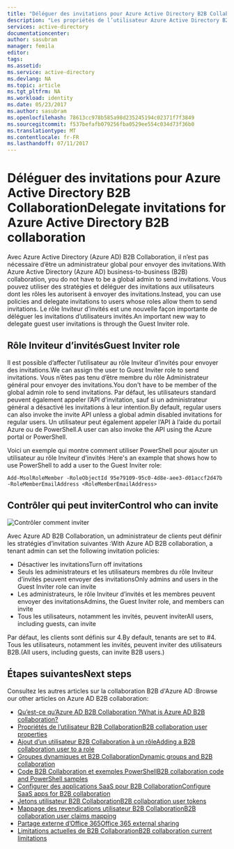 ```yaml
---
title: "Déléguer des invitations pour Azure Active Directory B2B Collaboration | Microsoft Docs"
description: "Les propriétés de l’utilisateur Azure Active Directory B2B Collaboration sont configurables"
services: active-directory
documentationcenter: 
author: sasubram
manager: femila
editor: 
tags: 
ms.assetid: 
ms.service: active-directory
ms.devlang: NA
ms.topic: article
ms.tgt_pltfrm: NA
ms.workload: identity
ms.date: 05/23/2017
ms.author: sasubram
ms.openlocfilehash: 78613cc978b585a98d235245194c02371f7f3849
ms.sourcegitcommit: f537befafb079256fba0529ee554c034d73f36b0
ms.translationtype: MT
ms.contentlocale: fr-FR
ms.lasthandoff: 07/11/2017
---
```

# <a name="delegate-invitations-for-azure-active-directory-b2b-collaboration"></a><span data-ttu-id="7c1cf-103">Déléguer des invitations pour Azure Active Directory B2B Collaboration</span><span class="sxs-lookup"><span data-stu-id="7c1cf-103">Delegate invitations for Azure Active Directory B2B collaboration</span></span>

<span data-ttu-id="7c1cf-104">Avec Azure Active Directory (Azure AD) B2B Collaboration, il n’est pas nécessaire d’être un administrateur global pour envoyer des invitations.</span><span class="sxs-lookup"><span data-stu-id="7c1cf-104">With Azure Active Directory (Azure AD) business-to-business (B2B) collaboration, you do not have to be a global admin to send invitations.</span></span> <span data-ttu-id="7c1cf-105">Vous pouvez utiliser des stratégies et déléguer des invitations aux utilisateurs dont les rôles les autorisent à envoyer des invitations.</span><span class="sxs-lookup"><span data-stu-id="7c1cf-105">Instead, you can use policies and delegate invitations to users whose roles allow them to send invitations.</span></span> <span data-ttu-id="7c1cf-106">Le rôle Inviteur d’invités est une nouvelle façon importante de déléguer les invitations d’utilisateurs invités.</span><span class="sxs-lookup"><span data-stu-id="7c1cf-106">An important new way to delegate guest user invitations is through the Guest Inviter role.</span></span>

## <a name="guest-inviter-role"></a><span data-ttu-id="7c1cf-107">Rôle Inviteur d’invités</span><span class="sxs-lookup"><span data-stu-id="7c1cf-107">Guest Inviter role</span></span>
<span data-ttu-id="7c1cf-108">Il est possible d’affecter l’utilisateur au rôle Inviteur d’invités pour envoyer des invitations.</span><span class="sxs-lookup"><span data-stu-id="7c1cf-108">We can assign the user to Guest Inviter role to send invitations.</span></span> <span data-ttu-id="7c1cf-109">Vous n’êtes pas tenu d’être membre du rôle Administrateur général pour envoyer des invitations.</span><span class="sxs-lookup"><span data-stu-id="7c1cf-109">You don't have to be member of the global admin role to send invitations.</span></span> <span data-ttu-id="7c1cf-110">Par défaut, les utilisateurs standard peuvent également appeler l’API d’invitation, sauf si un administrateur général a désactivé les invitations à leur intention.</span><span class="sxs-lookup"><span data-stu-id="7c1cf-110">By default, regular users can also invoke the invite API unless a global admin disabled invitations for regular users.</span></span> <span data-ttu-id="7c1cf-111">Un utilisateur peut également appeler l’API à l’aide du portail Azure ou de PowerShell.</span><span class="sxs-lookup"><span data-stu-id="7c1cf-111">A user can also invoke the API using the Azure portal or PowerShell.</span></span>

<span data-ttu-id="7c1cf-112">Voici un exemple qui montre comment utiliser PowerShell pour ajouter un utilisateur au rôle Inviteur d’invités :</span><span class="sxs-lookup"><span data-stu-id="7c1cf-112">Here's an example that shows how to use PowerShell to add a user to the Guest Inviter role:</span></span>

```
Add-MsolRoleMember -RoleObjectId 95e79109-95c0-4d8e-aee3-d01accf2d47b -RoleMemberEmailAddress <RoleMemberEmailAddress>
```

## <a name="control-who-can-invite"></a><span data-ttu-id="7c1cf-113">Contrôler qui peut inviter</span><span class="sxs-lookup"><span data-stu-id="7c1cf-113">Control who can invite</span></span>

![Contrôler comment inviter](media/active-directory-b2b-delegate-invitations/control-who-to-invite.png)

<span data-ttu-id="7c1cf-115">Avec Azure AD B2B Collaboration, un administrateur de clients peut définir les stratégies d’invitation suivantes :</span><span class="sxs-lookup"><span data-stu-id="7c1cf-115">With Azure AD B2B collaboration, a tenant admin can set the following invitation policies:</span></span>

- <span data-ttu-id="7c1cf-116">Désactiver les invitations</span><span class="sxs-lookup"><span data-stu-id="7c1cf-116">Turn off invitations</span></span>
- <span data-ttu-id="7c1cf-117">Seuls les administrateurs et les utilisateurs membres du rôle Inviteur d’invités peuvent envoyer des invitations</span><span class="sxs-lookup"><span data-stu-id="7c1cf-117">Only admins and users in the Guest Inviter role can invite</span></span>
- <span data-ttu-id="7c1cf-118">Les administrateurs, le rôle Inviteur d’invités et les membres peuvent envoyer des invitations</span><span class="sxs-lookup"><span data-stu-id="7c1cf-118">Admins, the Guest Inviter role, and members can invite</span></span>
- <span data-ttu-id="7c1cf-119">Tous les utilisateurs, notamment les invités, peuvent inviter</span><span class="sxs-lookup"><span data-stu-id="7c1cf-119">All users, including guests, can invite</span></span>

<span data-ttu-id="7c1cf-120">Par défaut, les clients sont définis sur 4.</span><span class="sxs-lookup"><span data-stu-id="7c1cf-120">By default, tenants are set to #4.</span></span> <span data-ttu-id="7c1cf-121">Tous les utilisateurs, notamment les invités, peuvent inviter des utilisateurs B2B.</span><span class="sxs-lookup"><span data-stu-id="7c1cf-121">(All users, including guests, can invite B2B users.)</span></span>

## <a name="next-steps"></a><span data-ttu-id="7c1cf-122">Étapes suivantes</span><span class="sxs-lookup"><span data-stu-id="7c1cf-122">Next steps</span></span>

<span data-ttu-id="7c1cf-123">Consultez les autres articles sur la collaboration B2B d'Azure AD :</span><span class="sxs-lookup"><span data-stu-id="7c1cf-123">Browse our other articles on Azure AD B2B collaboration:</span></span>

* [<span data-ttu-id="7c1cf-124">Qu’est-ce qu’Azure AD B2B Collaboration ?</span><span class="sxs-lookup"><span data-stu-id="7c1cf-124">What is Azure AD B2B collaboration?</span></span>](active-directory-b2b-what-is-azure-ad-b2b.md)
* [<span data-ttu-id="7c1cf-125">Propriétés de l’utilisateur B2B Collaboration</span><span class="sxs-lookup"><span data-stu-id="7c1cf-125">B2B collaboration user properties</span></span>](active-directory-b2b-user-properties.md)
* [<span data-ttu-id="7c1cf-126">Ajout d’un utilisateur B2B Collaboration à un rôle</span><span class="sxs-lookup"><span data-stu-id="7c1cf-126">Adding a B2B collaboration user to a role</span></span>](active-directory-b2b-add-guest-to-role.md)
* [<span data-ttu-id="7c1cf-127">Groupes dynamiques et B2B Collaboration</span><span class="sxs-lookup"><span data-stu-id="7c1cf-127">Dynamic groups and B2B collaboration</span></span>](active-directory-b2b-dynamic-groups.md)
* [<span data-ttu-id="7c1cf-128">Code B2B Collaboration et exemples PowerShell</span><span class="sxs-lookup"><span data-stu-id="7c1cf-128">B2B collaboration code and PowerShell samples</span></span>](active-directory-b2b-code-samples.md)
* [<span data-ttu-id="7c1cf-129">Configurer des applications SaaS pour B2B Collaboration</span><span class="sxs-lookup"><span data-stu-id="7c1cf-129">Configure SaaS apps for B2B collaboration</span></span>](active-directory-b2b-configure-saas-apps.md)
* [<span data-ttu-id="7c1cf-130">Jetons utilisateur B2B Collaboration</span><span class="sxs-lookup"><span data-stu-id="7c1cf-130">B2B collaboration user tokens</span></span>](active-directory-b2b-user-token.md)
* [<span data-ttu-id="7c1cf-131">Mappage des revendications utilisateur B2B Collaboration</span><span class="sxs-lookup"><span data-stu-id="7c1cf-131">B2B collaboration user claims mapping</span></span>](active-directory-b2b-claims-mapping.md)
* [<span data-ttu-id="7c1cf-132">Partage externe d’Office 365</span><span class="sxs-lookup"><span data-stu-id="7c1cf-132">Office 365 external sharing</span></span>](active-directory-b2b-o365-external-user.md)
* [<span data-ttu-id="7c1cf-133">Limitations actuelles de B2B Collaboration</span><span class="sxs-lookup"><span data-stu-id="7c1cf-133">B2B collaboration current limitations</span></span>](active-directory-b2b-current-limitations.md)
